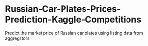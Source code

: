 # Russian-Car-Plates-Prices-Prediction-Kaggle-Competitions
Predict the market price of Russian car plates using listing data from aggregators
